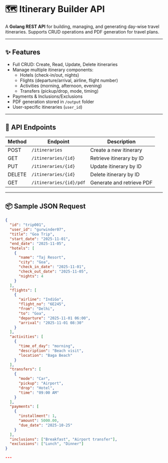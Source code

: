 # 🗺️ Itinerary Builder API


A **Golang REST API** for building, managing, and generating day-wise travel itineraries. Supports CRUD operations and PDF generation for travel plans.

---

## ✨ Features

- Full CRUD: Create, Read, Update, Delete itineraries  
- Manage multiple itinerary components:  
  - Hotels (check-in/out, nights)  
  - Flights (departure/arrival, airline, flight number)  
  - Activities (morning, afternoon, evening)  
  - Transfers (pickup/drop, mode, timing)  
- Payments & Inclusions/Exclusions  
- PDF generation stored in `/output` folder  
- User-specific itineraries (`user_id`)  

---

## 🔗 API Endpoints

| Method | Endpoint | Description |
|--------|---------|-------------|
| POST   | `/itineraries` | Create a new itinerary |
| GET    | `/itineraries/{id}` | Retrieve itinerary by ID |
| PUT    | `/itineraries/{id}` | Update itinerary by ID |
| DELETE | `/itineraries/{id}` | Delete itinerary by ID |
| GET    | `/itineraries/{id}/pdf` | Generate and retrieve PDF |

---

## 📦 Sample JSON Request

```json
{
  "id": "trip001",
  "user_id": "gurwinder07",
  "title": "Goa Trip",
  "start_date": "2025-11-01",
  "end_date": "2025-11-05",
  "hotels": [
    {
      "name": "Taj Resort",
      "city": "Goa",
      "check_in_date": "2025-11-01",
      "check_out_date": "2025-11-05",
      "nights": 4
    }
  ],
  "flights": [
    {
      "airline": "IndiGo",
      "flight_no": "6E245",
      "from": "Delhi",
      "to": "Goa",
      "departure": "2025-11-01 06:00",
      "arrival": "2025-11-01 08:30"
    }
  ],
  "activities": [
    {
      "time_of_day": "morning",
      "description": "Beach visit",
      "location": "Baga Beach"
    }
  ],
  "transfers": [
    {
      "mode": "Car",
      "pickup": "Airport",
      "drop": "Hotel",
      "time": "09:00 AM"
    }
  ],
  "payments": [
    {
      "installment": 1,
      "amount": 5000.00,
      "due_date": "2025-10-25"
    }
  ],
  "inclusions": ["Breakfast", "Airport transfer"],
  "exclusions": ["Lunch", "Dinner"]
}

---



